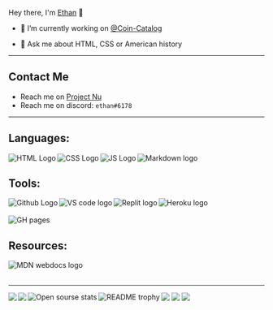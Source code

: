 Hey there, I'm [Ethan](https://not-a-ethan.github.io/My-work/) 👋

- 🔭 I’m currently working on [@Coin-Catalog](https://github.com/Coin-Catalog)
<!-- - 🌱 I’m currently learning Phaser.js 
- 👯 I’m looking to collaborate on my unit converter
- 🤔 I’m looking for help with nothing as of now -->
- 💬 Ask me about HTML, CSS or American history
<!-- - 🥅 2022 goals: Finish the CS and Phaser.js paths on Codecademy. -->
___

## Contact Me
- Reach me on [Project Nu](https://projectnu.org/u/ethan/summary)
- Reach me on discord: `ethan#6178`
___

## Languages:

<img align="left" alt="HTML Logo" src="https://img.shields.io/badge/HTML5-E34F26?style=for-the-badge&logo=html5&logoColor=white" />

<img align="left" alt="CSS Logo" src="https://img.shields.io/badge/CSS3-1572B6?style=for-the-badge&logo=css3&logoColor=white" />

<img align="left" alt="JS Logo" src="https://img.shields.io/badge/JavaScript-323330?style=for-the-badge&logo=javascript&logoColor=F7DF1E" /> 

<img align = "left" alt="Markdown logo" src="https://img.shields.io/badge/Markdown-000000?style=for-the-badge&logo=markdown&logoColor=white" />

<br />

## Tools:

<img align="left" alt="Github Logo" src="https://img.shields.io/badge/GitHub-100000?style=for-the-badge&logo=github&logoColor=white" />

<img align="left" alt="VS code logo" src="https://img.shields.io/badge/Visual_Studio_Code-0078D4?style=for-the-badge&logo=visual%20studio%20code&logoColor=white" />

<img align="left" alt="Replit logo" src="https://img.shields.io/badge/replit-667881?style=for-the-badge&logo=replit&logoColor=white" />

<img align="left" alt="Heroku logo" src="https://img.shields.io/badge/Heroku-430098?style=for-the-badge&logo=heroku&logoColor=white" />

<br />
<br />

<img align="left" alt="GH pages" src="https://img.shields.io/badge/GitHub%20Pages-222222?style=for-the-badge&logo=GitHub%20Pages&logoColor=white" />
     
<br />

## Resources:

<img align="left" alt="MDN webdocs logo" src="https://img.shields.io/badge/MDN_Web_Docs-black?style=for-the-badge&logo=mdnwebdocs&logoColor=white" />

<br />
<br />

___

<img align="left" src="https://github-readme-stats.vercel.app/api/wakatime?username=not_a_ethan&hide=Go,C,ActionScript 3, Java, Dart, Bash, XML, Zig, Vala, Typescript, Standard ML, Nix, Other" />

<img align="left" src="https://github-readme-stats.vercel.app/api/top-langs/?username=not-a-ethan&theme=dark&hide=shell,ruby" />

<img src="https://github-readme-stats.vercel.app/api?username=not-a-ethan&count_private=true&show_icons=true&theme=dark" />

<img align="left" alt="Open sourse stats" src="https://github.com/not-a-ethan/open-sourse-stats/blob/master/generated/overview.svg" />

<img src="https://github-readme-streak-stats.herokuapp.com/?user=not-a-ethan&theme=dark&date-format=n%2Fj%5B%2FY%5D&type=png" />

<img src="https://komarev.com/ghpvc/?username=your-not-a-ethan" />

<img align="left" alt="README trophy" src="https://github-profile-trophy.vercel.app/?username=not-a-ethan" />
